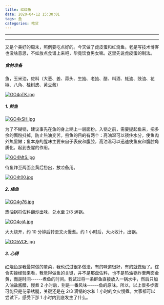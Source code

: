 ```yaml
---
title: 红烧鱼
date: 2020-04-12 15:30:01
tags: 鱼
categories: 吃货
---
```


-----

-----

又是个美好的周末，照例要吃点好的。今天做了虎皮蛋和红烧鱼。老是写技术博客也没啥意思，不如放点食谱上来吧，毕竟饮食男女嘛。这里先说虎皮蛋的制法。

##### 食材准备

鱼，玉米油，佐料（大葱、姜、蒜头、生抽、老抽、醋、料酒、蚝油、豉油、花椒、八角、桂树皮、黄豆酱）

[![GO4pTK.jpg](https://s1.ax1x.com/2020/04/12/GO4pTK.jpg)](https://imgchr.com/i/GO4pTK)

##### 1. 煎鱼

[![GO4kSH.jpg](https://s1.ax1x.com/2020/04/12/GO4kSH.jpg)](https://imgchr.com/i/GO4kSH)

为了不糊锅，建议事先在鱼的身上糊上一层面粉。入锅之前，需要提起鱼来，把多余的面粉抖掉，防止热油变苦。煎鱼的目的有两个：高油温可以锁住水分，使鱼肉外焦里嫩；鱼本身的腥味主要来自于表皮和腹腔，高油温可以迅速使鱼皮和腹腔角质化，起到去腥的作用。

[![GO4MtS.jpg](https://s1.ax1x.com/2020/04/12/GO4MtS.jpg)](https://imgchr.com/i/GO4MtS)

待鱼炸至两面金黄后捞出，放凉备用。

[![GO4t00.jpg](https://s1.ax1x.com/2020/04/12/GO4t00.jpg)](https://imgchr.com/i/GO4t00)

##### 2. 烧鱼

[![GO4g76.jpg](https://s1.ax1x.com/2020/04/12/GO4g76.jpg)](https://imgchr.com/i/GO4g76)

热油锅将佐料翻炒出味，兑水至 2/3 满锅。

[![GO4ojA.jpg](https://s1.ax1x.com/2020/04/12/GO4ojA.jpg)](https://imgchr.com/i/GO4ojA)

大火烧开，约 10 分钟后转至文火慢煮。约 1 小时后，大火收汁，出锅。

[![GO5VCF.jpg](https://s1.ax1x.com/2020/04/12/GO5VCF.jpg)](https://imgchr.com/i/GO5VCF)

##### 3. 心得

红烧鱼是我最常做的荤菜，我也试过很多做法，有的味道很好，有的就做砸了。综合实操经验来看，我觉得做鱼的关键，并不是那盘佐料，也不是热油锅炸至两面金黄，而是时间------煮鱼的时间。我试过将一条鲜鱼直接放入一锅水中，然后只加入油盐酱醋，慢煮 2 小时后，别是一番风味------鱼的原味。所以，以上很多步骤可能只是花拳绣腿，关键还是在 2/3 满锅的水和 1 小时的文火慢煮。大家都可以尝试下，感受下那 1 小时内到底发生了什么。
